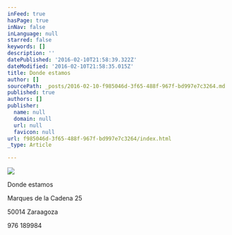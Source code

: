 ```yaml
---
inFeed: true
hasPage: true
inNav: false
inLanguage: null
starred: false
keywords: []
description: ''
datePublished: '2016-02-10T21:58:39.322Z'
dateModified: '2016-02-10T21:58:35.015Z'
title: Donde estamos
author: []
sourcePath: _posts/2016-02-10-f985046d-3f65-488f-967f-bd997e7c3264.md
published: true
authors: []
publisher:
  name: null
  domain: null
  url: null
  favicon: null
url: f985046d-3f65-488f-967f-bd997e7c3264/index.html
_type: Article

---
```

![](https://the-grid-user-content.s3-us-west-2.amazonaws.com/8409ddb3-2393-4596-8d98-5b188d546c27.jpg)

Donde estamos

Marques de la Cadena 25

50014 Zaraagoza

976 189984